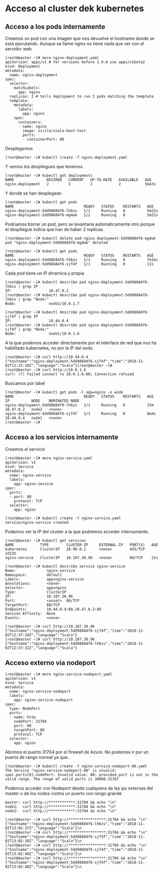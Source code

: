 Acceso al cluster dek kubernetes
================================

Acceso a los pods internamente
------------------------------
Creamos un pod con una imagen que nos devuelve el hostname donde se está ejecutando.
Aunque se llame nginx no tiene nada que ver con el servidor web.
```
[root@master ~]# more nginx-deployment.yaml
apiVersion: apps/v1 # for versions before 1.9.0 use apps/v1beta2
kind: Deployment
metadata:
  name: nginx-deployment
spec:
  selector:
    matchLabels:
      app: nginx
  replicas: 2 # tells deployment to run 2 pods matching the template
  template:
    metadata:
      labels:
        app: nginx
    spec:
      containers:
      - name: nginx
        image: sirile/scala-boot-test
        ports:
        - containerPort: 80
```
Desplegamos
```        
[root@master ~]# kubectl create -f nginx-deployment.yaml
```

Y vemos los despliegues que tenemos
```
[root@master ~]# kubectl get deployments
NAME               DESIRED   CURRENT   UP-TO-DATE   AVAILABLE   AGE
nginx-deployment   2         2         2            2           5m43s
```
Y donde se han desplegado
```
[root@master ~]# kubectl get pods
NAME                                READY   STATUS    RESTARTS   AGE
nginx-deployment-5dd98684f6-lh6zv   1/1     Running   0          5m22s
nginx-deployment-5dd98684f6-mg4wk   1/1     Running   0          5m22s
```

Podriamos borrar un pod, pero se levantaria automaticamente otro porque el 
despliegue indica que han de haber 2 replicas.
```
[root@master ~]# kubectl delete pod nginx-deployment-5dd98684f6-mg4wk
pod "nginx-deployment-5dd98684f6-mg4wk" deleted

[root@master ~]# kubectl get pods
NAME                                READY   STATUS    RESTARTS   AGE
nginx-deployment-5dd98684f6-lh6zv   1/1     Running   0          7m16s
nginx-deployment-5dd98684f6-sjf4f   1/1     Running   0          11s
```

Cada pod tiene un IP dinamica y propia
```
[root@master ~]# kubectl describe pod nginx-deployment-5dd98684f6-lh6zv | grep IP
IP:                 10.47.0.2
[root@master ~]# kubectl describe pod nginx-deployment-5dd98684f6-lh6zv | grep "Node:"
Node:               node2/10.0.1.7

[root@master ~]# kubectl describe pod nginx-deployment-5dd98684f6-sjf4f | grep IP
IP:                 10.44.0.4
[root@master ~]# kubectl describe pod nginx-deployment-5dd98684f6-sjf4f | grep "Node:"
Node:               node1/10.0.1.6
```

A la que podemos acceder directamente por el interface de red que nos ha habilitado kubernetes, no por la IP del nodo
```
[root@master ~]# curl http://10.44.0.4
{"hostname":"nginx-deployment-5dd98684f6-sjf4f","time":"2018-11-02T12:25:10Z","language":"Scala"}[root@master ~]#
[root@master ~]# curl http://10.0.1.6
curl: (7) Failed connect to 10.0.1.6:80; Connection refused
```

Buscamos por label
```
[root@master ~]# kubectl get pods -l app=nginx -o wide
NAME                                READY   STATUS    RESTARTS   AGE    IP          NODE    NOMINATED NODE
nginx-deployment-5dd98684f6-lh6zv   1/1     Running   0          15m    10.47.0.2   node2   <none>
nginx-deployment-5dd98684f6-sjf4f   1/1     Running   0          8m4s   10.44.0.4   node1   <none>
[root@master ~]#
```

Acceso a los servicios internamente
-----------------------------------
Creamos el servicio
```
[root@master ~]# more nginx-service.yaml
apiVersion: v1
kind: Service
metadata:
  name: nginx-service
  labels:
    app: nginx-service
spec:
  ports:
  - port: 80
    protocol: TCP
  selector:
    app: nginx
```

```
[root@master ~]# kubectl create -f nginx-service.yaml
service/nginx-service created
```

Podemos ver la IP del cluster a la que podremos acceder internamente.
```
[root@master ~]# kubectl get services
NAME            TYPE        CLUSTER-IP     EXTERNAL-IP   PORT(S)   AGE
kubernetes      ClusterIP   10.96.0.1      <none>        443/TCP   2d22h
nginx-service   ClusterIP   10.107.30.96   <none>        80/TCP    22s
```

```
[root@master ~]# kubectl describe service nginx-service
Name:              nginx-service
Namespace:         default
Labels:            app=nginx-service
Annotations:       <none>
Selector:          app=nginx
Type:              ClusterIP
IP:                10.107.30.96
Port:              <unset>  80/TCP
TargetPort:        80/TCP
Endpoints:         10.44.0.4:80,10.47.0.2:80
Session Affinity:  None
Events:            <none>
```

```
[root@master ~]# curl http://10.107.30.96
{"hostname":"nginx-deployment-5dd98684f6-sjf4f","time":"2018-11-02T12:37:24Z","language":"Scala"}
[root@master ~]# curl http://10.107.30.96
{"hostname":"nginx-deployment-5dd98684f6-lh6zv","time":"2018-11-02T12:37:32Z","language":"Scala"}
```

Acceso externo via nodeport
---------------------------
```
[root@master ~]# more nginx-service-nodeport.yaml
apiVersion: v1
kind: Service
metadata:
  name: nginx-service-nodeport
  labels:
    app: nginx-service-nodeport
spec:
  type: NodePort
  ports:
  - name: http
    nodePort: 31704
    port: 80
    targetPort: 80
    protocol: TCP
  selector:
    app: nginx
```

Abrimos el puerto 31704 por el firewall de Azure. No podemos ir por un puerto de rango normal ya que..
```
[root@master ~]# kubectl create -f nginx-service-nodeport-80.yaml
The Service "nginx-service-nodeport-80" is invalid: spec.ports[0].nodePort: Invalid value: 80: provided port is not in the valid range. The range of valid ports is 30000-32767
```

Podemos acceder con Nodeport desde cualquiera de las ips externas del master o de los nodos contra un puerto con rango grande
```
master: curl http://************:31704 && echo "\n"
node1:  curl http://************:31704 && echo "\n"
node2:  curl http://************:31704 && echo "\n"
```

```
[root@master ~]# curl http://*****************:31704 && echo "\n"
{"hostname":"nginx-deployment-5dd98684f6-lh6zv","time":"2018-11-02T13:02:37Z","language":"Scala"}\n
[root@master ~]# curl http://*****************:31704 && echo "\n"
{"hostname":"nginx-deployment-5dd98684f6-sjf4f","time":"2018-11-02T13:02:38Z","language":"Scala"}\n
[root@master ~]# curl http://*****************:31704 && echo "\n"
{"hostname":"nginx-deployment-5dd98684f6-sjf4f","time":"2018-11-02T13:02:40Z","language":"Scala"}\n
[root@master ~]# curl http://*****************:31704 && echo "\n"
{"hostname":"nginx-deployment-5dd98684f6-sjf4f","time":"2018-11-02T13:02:40Z","language":"Scala"}\n
```
